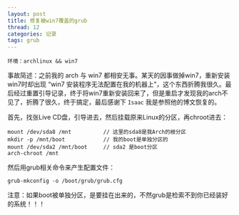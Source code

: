 ```yaml
---
layout: post
title: 修复被win7覆盖的grub
thread: 12
categories: 记录
tags: grub 
---
```


    环境：archlinux && win7 
    
事故简述：之前我的 arch 与 win7 都相安无事。某天的因事做掉win7，重新安装win7时却出现 “win7 安装程序无法配置在我的机器上”，这个东西折腾我很久。最后经过重置引导记录，终于将win7重新安装回来了，但是重启才发现我的arch不见了，折腾了很久，终于搞定，最后感谢下 <code>Isaac</code>  我是参照他的博文恢复的。
   
   
首先，找张Live CD盘，引导进去，然后挂载原来Linux的分区，再chroot进去：

    mount /dev/sda8 /mnt          // 这里的sda8是我Arch的根分区
    mkdir -p /mnt/boot            // 我的boot是单独分区的
    mount /dev/sda2 /mnt/boot     // sda2 是boot分区
    arch-chroot /mnt
    
然后用grub相关命令来产生配置文件：

    grub-mkconfig -o /boot/grub/grub.cfg 
    
    
注意：如果boot被单独分区，是要挂在出来的，不然grub是检索不到你已经装好的系统！！！
